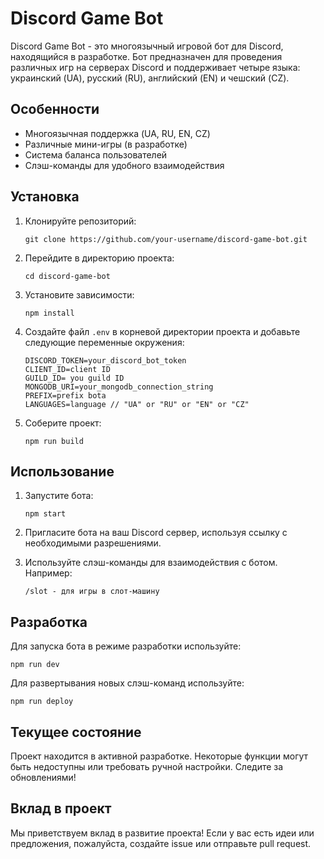 
# Discord Game Bot

Discord Game Bot - это многоязычный игровой бот для Discord, находящийся в разработке. Бот предназначен для проведения различных игр на серверах Discord и поддерживает четыре языка: украинский (UA), русский (RU), английский (EN) и чешский (CZ).

## Особенности

- Многоязычная поддержка (UA, RU, EN, CZ)
- Различные мини-игры (в разработке)
- Система баланса пользователей
- Слэш-команды для удобного взаимодействия

## Установка

1. Клонируйте репозиторий:
   ```
   git clone https://github.com/your-username/discord-game-bot.git
   ```

2. Перейдите в директорию проекта:
   ```
   cd discord-game-bot
   ```

3. Установите зависимости:
   ```
   npm install
   ```

4. Создайте файл `.env` в корневой директории проекта и добавьте следующие переменные окружения:
   ```
   DISCORD_TOKEN=your_discord_bot_token
   CLIENT_ID=client ID
   GUILD_ID= you guild ID
   MONGODB_URI=your_mongodb_connection_string
   PREFIX=prefix bota
   LANGUAGES=language // "UA" or "RU" or "EN" or "CZ"
   ```

5. Соберите проект:
   ```
   npm run build
   ```

## Использование

1. Запустите бота:
   ```
   npm start
   ```

2. Пригласите бота на ваш Discord сервер, используя ссылку с необходимыми разрешениями.

3. Используйте слэш-команды для взаимодействия с ботом. Например:
   ```
   /slot - для игры в слот-машину
   ```

## Разработка

Для запуска бота в режиме разработки используйте:
```
npm run dev
```

Для развертывания новых слэш-команд используйте:
```
npm run deploy
```

## Текущее состояние

Проект находится в активной разработке. Некоторые функции могут быть недоступны или требовать ручной настройки. Следите за обновлениями!

## Вклад в проект

Мы приветствуем вклад в развитие проекта! Если у вас есть идеи или предложения, пожалуйста, создайте issue или отправьте pull request.